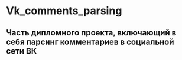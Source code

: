 # Vk_comments_parsing
## Часть дипломного проекта, включающий в себя парсинг комментариев в социальной сети ВК
